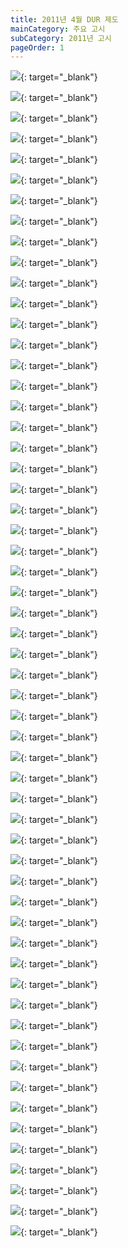 ```yaml
---
title: 2011년 4월 DUR 제도
mainCategory: 주요 고시
subCategory: 2011년 고시
pageOrder: 1
---
```

[![](/images/{{page.url}}_1.png)](/images/{{page.url}}_1.png){: target="_blank"}

[![](/images/{{page.url}}_2.png)](/images/{{page.url}}_2.png){: target="_blank"}

[![](/images/{{page.url}}_3.png)](/images/{{page.url}}_3.png){: target="_blank"}

[![](/images/{{page.url}}_4.png)](/images/{{page.url}}_4.png){: target="_blank"}

[![](/images/{{page.url}}_5.png)](/images/{{page.url}}_5.png){: target="_blank"}

[![](/images/{{page.url}}_6.png)](/images/{{page.url}}_6.png){: target="_blank"}

[![](/images/{{page.url}}_7.png)](/images/{{page.url}}_7.png){: target="_blank"}

[![](/images/{{page.url}}_8.png)](/images/{{page.url}}_8.png){: target="_blank"}

[![](/images/{{page.url}}_9.png)](/images/{{page.url}}_9.png){: target="_blank"}

[![](/images/{{page.url}}_10.png)](/images/{{page.url}}_10.png){: target="_blank"}

[![](/images/{{page.url}}_11.png)](/images/{{page.url}}_11.png){: target="_blank"}

[![](/images/{{page.url}}_12.png)](/images/{{page.url}}_12.png){: target="_blank"}

[![](/images/{{page.url}}_13.png)](/images/{{page.url}}_13.png){: target="_blank"}

[![](/images/{{page.url}}_14.png)](/images/{{page.url}}_14.png){: target="_blank"}

[![](/images/{{page.url}}_15.png)](/images/{{page.url}}_15.png){: target="_blank"}

[![](/images/{{page.url}}_16.png)](/images/{{page.url}}_16.png){: target="_blank"}

[![](/images/{{page.url}}_17.png)](/images/{{page.url}}_17.png){: target="_blank"}

[![](/images/{{page.url}}_18.png)](/images/{{page.url}}_18.png){: target="_blank"}

[![](/images/{{page.url}}_19.png)](/images/{{page.url}}_19.png){: target="_blank"}

[![](/images/{{page.url}}_20.png)](/images/{{page.url}}_20.png){: target="_blank"}

[![](/images/{{page.url}}_21.png)](/images/{{page.url}}_21.png){: target="_blank"}

[![](/images/{{page.url}}_22.png)](/images/{{page.url}}_22.png){: target="_blank"}

[![](/images/{{page.url}}_23.png)](/images/{{page.url}}_23.png){: target="_blank"}

[![](/images/{{page.url}}_24.png)](/images/{{page.url}}_24.png){: target="_blank"}

[![](/images/{{page.url}}_25.png)](/images/{{page.url}}_25.png){: target="_blank"}

[![](/images/{{page.url}}_26.png)](/images/{{page.url}}_26.png){: target="_blank"}

[![](/images/{{page.url}}_27.png)](/images/{{page.url}}_27.png){: target="_blank"}

[![](/images/{{page.url}}_28.png)](/images/{{page.url}}_28.png){: target="_blank"}

[![](/images/{{page.url}}_29.png)](/images/{{page.url}}_29.png){: target="_blank"}

[![](/images/{{page.url}}_30.png)](/images/{{page.url}}_30.png){: target="_blank"}

[![](/images/{{page.url}}_31.png)](/images/{{page.url}}_31.png){: target="_blank"}

[![](/images/{{page.url}}_32.png)](/images/{{page.url}}_32.png){: target="_blank"}

[![](/images/{{page.url}}_33.png)](/images/{{page.url}}_33.png){: target="_blank"}

[![](/images/{{page.url}}_34.png)](/images/{{page.url}}_34.png){: target="_blank"}

[![](/images/{{page.url}}_35.png)](/images/{{page.url}}_35.png){: target="_blank"}

[![](/images/{{page.url}}_36.png)](/images/{{page.url}}_36.png){: target="_blank"}

[![](/images/{{page.url}}_37.png)](/images/{{page.url}}_37.png){: target="_blank"}

[![](/images/{{page.url}}_38.png)](/images/{{page.url}}_38.png){: target="_blank"}

[![](/images/{{page.url}}_39.png)](/images/{{page.url}}_39.png){: target="_blank"}

[![](/images/{{page.url}}_40.png)](/images/{{page.url}}_40.png){: target="_blank"}

[![](/images/{{page.url}}_41.png)](/images/{{page.url}}_41.png){: target="_blank"}

[![](/images/{{page.url}}_42.png)](/images/{{page.url}}_42.png){: target="_blank"}

[![](/images/{{page.url}}_43.png)](/images/{{page.url}}_43.png){: target="_blank"}

[![](/images/{{page.url}}_44.png)](/images/{{page.url}}_44.png){: target="_blank"}

[![](/images/{{page.url}}_45.png)](/images/{{page.url}}_45.png){: target="_blank"}

[![](/images/{{page.url}}_46.png)](/images/{{page.url}}_46.png){: target="_blank"}

[![](/images/{{page.url}}_47.png)](/images/{{page.url}}_47.png){: target="_blank"}

[![](/images/{{page.url}}_48.png)](/images/{{page.url}}_48.png){: target="_blank"}

[![](/images/{{page.url}}_49.png)](/images/{{page.url}}_49.png){: target="_blank"}

[![](/images/{{page.url}}_50.png)](/images/{{page.url}}_50.png){: target="_blank"}

[![](/images/{{page.url}}_51.png)](/images/{{page.url}}_51.png){: target="_blank"}

[![](/images/{{page.url}}_52.png)](/images/{{page.url}}_52.png){: target="_blank"}

[![](/images/{{page.url}}_53.png)](/images/{{page.url}}_53.png){: target="_blank"}

[![](/images/{{page.url}}_54.png)](/images/{{page.url}}_54.png){: target="_blank"}

[![](/images/{{page.url}}_55.png)](/images/{{page.url}}_55.png){: target="_blank"}

[![](/images/{{page.url}}_56.png)](/images/{{page.url}}_56.png){: target="_blank"}

[![](/images/{{page.url}}_57.png)](/images/{{page.url}}_57.png){: target="_blank"}